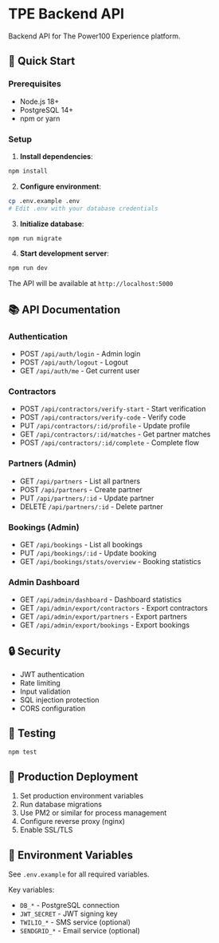 # TPE Backend API

Backend API for The Power100 Experience platform.

## 🚀 Quick Start

### Prerequisites
- Node.js 18+
- PostgreSQL 14+
- npm or yarn

### Setup

1. **Install dependencies**:
```bash
npm install
```

2. **Configure environment**:
```bash
cp .env.example .env
# Edit .env with your database credentials
```

3. **Initialize database**:
```bash
npm run migrate
```

4. **Start development server**:
```bash
npm run dev
```

The API will be available at `http://localhost:5000`

## 📚 API Documentation

### Authentication
- POST `/api/auth/login` - Admin login
- POST `/api/auth/logout` - Logout
- GET `/api/auth/me` - Get current user

### Contractors
- POST `/api/contractors/verify-start` - Start verification
- POST `/api/contractors/verify-code` - Verify code
- PUT `/api/contractors/:id/profile` - Update profile
- GET `/api/contractors/:id/matches` - Get partner matches
- POST `/api/contractors/:id/complete` - Complete flow

### Partners (Admin)
- GET `/api/partners` - List all partners
- POST `/api/partners` - Create partner
- PUT `/api/partners/:id` - Update partner
- DELETE `/api/partners/:id` - Delete partner

### Bookings (Admin)
- GET `/api/bookings` - List all bookings
- PUT `/api/bookings/:id` - Update booking
- GET `/api/bookings/stats/overview` - Booking statistics

### Admin Dashboard
- GET `/api/admin/dashboard` - Dashboard statistics
- GET `/api/admin/export/contractors` - Export contractors
- GET `/api/admin/export/partners` - Export partners
- GET `/api/admin/export/bookings` - Export bookings

## 🔒 Security

- JWT authentication
- Rate limiting
- Input validation
- SQL injection protection
- CORS configuration

## 🧪 Testing

```bash
npm test
```

## 🚀 Production Deployment

1. Set production environment variables
2. Run database migrations
3. Use PM2 or similar for process management
4. Configure reverse proxy (nginx)
5. Enable SSL/TLS

## 📝 Environment Variables

See `.env.example` for all required variables.

Key variables:
- `DB_*` - PostgreSQL connection
- `JWT_SECRET` - JWT signing key
- `TWILIO_*` - SMS service (optional)
- `SENDGRID_*` - Email service (optional)